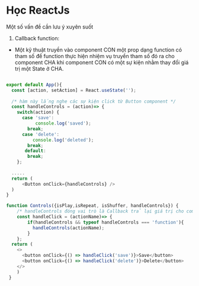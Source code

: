 # Học ReactJs
Một số vấn đề cần lưu ý xuyên suốt
1. Callback function:
- Một kỹ thuật truyền vào component CON một prop dạng function có tham số để function thực hiện nhiệm vụ truyền tham số đó ra cho component CHA khi component CON có một sự kiện nhằm thay đổi giá trị một State ở CHA.
```js

export default App(){
  const [action, setAction] = React.useState('');
  
  /* hàm này lắng nghe các sự kiện click từ Button component */
  const handleControls = (action)=> {
    switch(action) {
      case 'save':
           console.log('saved');
        break;
      case 'delete':
          console.log('deleted');
        break;
       default:
        break;
    };
       
  .....
  return (
      <Button onClick={handleControls} />
  )
}

function Controls({isPlay,isRepeat, isShuffer, handleControls}) {
    /* handleControls đóng vai trò là Callback trả lại giá trị cho component CHA */
    const handleClick = (actionName)=> {
        if(handleControls && typeof handleControls === 'function'){
          handleControls(actionName);
        }
    };
  return (
    <>
      <button onClick={() => handleClick('save')}>Save</button>
      <button onClick={() => handleClick('delete')}>Delete</button>
    </>
    )
 }


```

